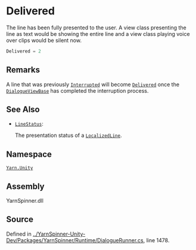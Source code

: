 # Delivered

The line has been fully presented to the user. A view class presenting the line as text would be showing the entire line and a view class playing voice over clips would be silent now.

```csharp
Delivered = 2
```

## Remarks

A line that was previously [`Interrupted`](linestatus.interrupted.md) will become [`Delivered`](linestatus.delivered.md) once the [`DialogueViewBase`](../dialogueviewbase/) has completed the interruption process.

## See Also

* [`LineStatus`](./): 

  The presentation status of a [`LocalizedLine`](../localizedline/).

## Namespace

[`Yarn.Unity`](../)

## Assembly

YarnSpinner.dll

## Source

Defined in [../YarnSpinner-Unity-Dev/Packages/YarnSpinner/Runtime/DialogueRunner.cs](https://github.com/YarnSpinnerTool/YarnSpinner-Unity//blob/develop/Runtime/DialogueRunner.cs#L1478), line 1478.

